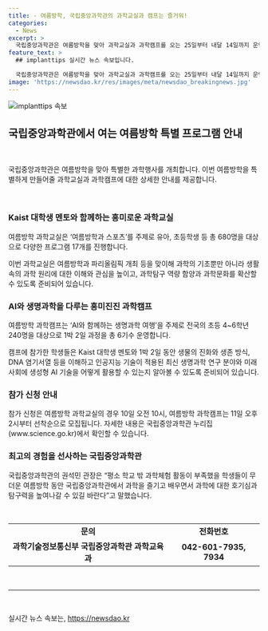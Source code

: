 ```yaml
---
title: - 여름방학, 국립중앙과학관의 과학교실과 캠프는 즐거워!
categories:
  - News
excerpt: >
  국립중앙과학관은 여름방학을 맞아 과학교실과 과학캠프를 오는 25일부터 내달 14일까지 운영한다. 여름방학 과학교실은 ‘여름방학과 스포츠’를 주제로 총 680명을 대상으로 다채로운 프로그램 17개를 진행하며, 과학탐구 역량 함양과 과학문화를 확산할 수 있도록 준비됐다. 여름방학 과학캠프는 ‘AI와 함께하는 생명과학 여행’을 주제로 초등 4~6학년 240명을 대상으로 1박 2일 과정을 운영하며, 자세한 내용은 국립중앙과학관 누리집에서 확인할 수 있다.
feature_text: >
  ## implanttips 실시간 뉴스 속보입니다.

  국립중앙과학관은 여름방학을 맞아 과학교실과 과학캠프를 오는 25일부터 내달 14일까지 운영한다. 여름방학 과학교실은 ‘여름방학과 스포츠’를 주제로 총 680명을 대상으로 다채로운 프로그램 17개를 진행하며, 과학탐구 역량 함양과 과학문화를 확산할 수 있도록 준비됐다. 여름방학 과학캠프는 ‘AI와 함께하는 생명과학 여행’을 주제로 초등 4~6학년 240명을 대상으로 1박 2일 과정을 운영하며, 자세한 내용은 국립중앙과학관 누리집에서 확인할 수 있다.
image: 'https://newsdao.kr/res/images/meta/newsdao_breakingnews.jpg'
---
```


<p><img src="https://newsdao.kr/res/images/meta/newsdao_breakingnews.jpg" alt="implanttips 속보" /></p>

<h2 data-ke-size="size26">국립중앙과학관에서 여는 여름방학 특별 프로그램 안내</h2>

<p data-ke-size="size16">&nbsp;</p>

<p>국립중앙과학관은 여름방학을 맞아 특별한 과학행사를 개최합니다. 이번 여름방학을 특별하게 만들어줄 과학교실과 과학캠프에 대한 상세한 안내를 제공합니다.</p>

<p data-ke-size="size16">&nbsp;</p>

<h3>Kaist 대학생 멘토와 함께하는 흥미로운 과학교실</h3>

<p data-ke-size="size16">여름방학 과학교실은 ‘여름방학과 스포츠’를 주제로 유아, 초등학생 등 총 680명을 대상으로 다양한 프로그램 17개를 진행합니다.</p>

<p data-ke-size="size16">이번 과학교실은 여름방학과 파리올림픽 개최 등을 맞이해 과학의 기초뿐만 아니라 생활 속의 과학 원리에 대한 이해와 관심을 높이고, 과학탐구 역량 함양과 과학문화를 확산할 수 있도록 준비되어 있습니다.</p>

<h3>AI와 생명과학을 다루는 흥미진진 과학캠프</h3>

<p data-ke-size="size16">여름방학 과학캠프는 ‘AI와 함께하는 생명과학 여행’을 주제로 전국의 초등 4~6학년 240명을 대상으로 1박 2일 과정을 총 6기수 운영합니다.</p>

<p data-ke-size="size16">캠프에 참가한 학생들은 Kaist 대학생 멘토와 1박 2일 동안 생물의 진화와 생존 방식, DNA 염기서열 등을 이해하고 인공지능 기술이 적용된 최신 생명과학 연구 분야와 미래사회에 생성형 AI 기술을 어떻게 활용할 수 있는지 알아볼 수 있도록 준비되어 있습니다.</p>

<h3>참가 신청 안내</h3>

<p data-ke-size="size16">참가 신청은 여름방학 과학교실의 경우 10일 오전 10시, 여름방학 과학캠프는 11일 오후 2시부터 선착순으로 모집됩니다. 자세한 내용은 국립중앙과학관 누리집(www.science.go.kr)에서 확인할 수 있습니다.</p>

<h3>최고의 경험을 선사하는 국립중앙과학관</h3>

<p data-ke-size="size16">국립중앙과학관의 권석민 관장은 “평소 학교 밖 과학체험 활동이 부족했을 학생들이 무더운 여름방학 동안 국립중앙과학관에서 과학을 즐기고 배우면서 과학에 대한 호기심과 탐구력을 높여나갈 수 있길 바란다”고 말했습니다.</p>

<p data-ke-size="size16">&nbsp;</p>

<table>
<tbody>
<tr>
<td style="text-align: center; height: 17px;"><b>문의</b></td>
<td style="text-align: center; height: 17px;"><b>전화번호</b></td>
</tr>
<tr>
<td style="text-align: center; height: 17px;"><b>과학기술정보통신부 국립중앙과학관 과학교육과</b></td>
<td style="text-align: center; height: 17px;"><b>042-601-7935, 7934</b></td>
</tr>
</tbody>
</table>

<p data-ke-size="size16">&nbsp;</p>

<hr>

<p data-ke-size="size16">&nbsp;</p>
실시간 뉴스 속보는, <a href="https://newsdao.kr" rel="dofollow">https://newsdao.kr</a>


